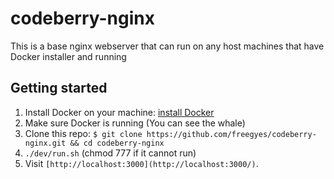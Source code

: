 # codeberry-nginx
This is a base nginx webserver that can run on any host machines that have Docker installer and running

## Getting started
1. Install Docker on your machine: [install Docker](https://www.docker.com/products/overview#/install_the_platform)
2. Make sure Docker is running (You can see the whale)
3. Clone this repo: ```$ git clone https://github.com/freegyes/codeberry-nginx.git && cd codeberry-nginx```
4. ```./dev/run.sh``` (chmod 777 if it cannot run)
5. Visit ```[http://localhost:3000](http://localhost:3000/)```.
